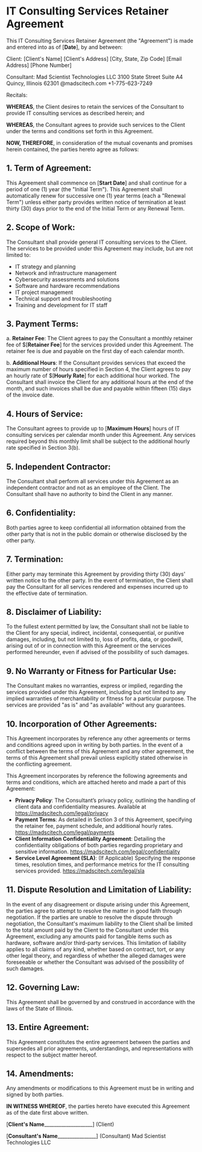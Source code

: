 # IT Consulting Services Retainer Agreement

This IT Consulting Services Retainer Agreement (the "Agreement") is made and entered into as of [__Date__], by and between:

Client:
[Client's Name]
[Client's Address]
[City, State, Zip Code]
[Email Address]
[Phone Number]

Consultant:
Mad Scientist Technologies LLC
3100 State Street
Suite A4
Quincy, Illinois 62301
@madscitech.com
+1-775-623-7249

Recitals:

**WHEREAS**, the Client desires to retain the services of the Consultant to provide IT consulting services as described herein; and

**WHEREAS**, the Consultant agrees to provide such services to the Client under the terms and conditions set forth in this Agreement.

**NOW, THEREFORE**, in consideration of the mutual covenants and promises herein contained, the parties hereto agree as follows:

## 1. Term of Agreement:

This Agreement shall commence on [__Start Date__] and shall continue for a period of one (1) year (the "Initial Term"). This Agreement shall automatically renew for successive one (1) year terms (each a "Renewal Term") unless either party provides written notice of termination at least thirty (30) days prior to the end of the Initial Term or any Renewal Term.

## 2. Scope of Work:

The Consultant shall provide general IT consulting services to the Client. The services to be provided under this Agreement may include, but are not limited to:

* IT strategy and planning
* Network and infrastructure management
* Cybersecurity assessments and solutions
* Software and hardware recommendations
* IT project management
* Technical support and troubleshooting
* Training and development for IT staff

## 3. Payment Terms:

a. **Retainer Fee**: The Client agrees to pay the Consultant a monthly retainer fee of $[__Retainer Fee__] for the services provided under this Agreement. The retainer fee is due and payable on the first day of each calendar month.

b. **Additional Hours**: If the Consultant provides services that exceed the maximum number of hours specified in Section 4, the Client agrees to pay an hourly rate of $[__Hourly Rate__] for each additional hour worked. The Consultant shall invoice the Client for any additional hours at the end of the month, and such invoices shall be due and payable within fifteen (15) days of the invoice date.

## 4. Hours of Service:

The Consultant agrees to provide up to [__Maximum Hours__] hours of IT consulting services per calendar month under this Agreement. Any services required beyond this monthly limit shall be subject to the additional hourly rate specified in Section 3(b).

## 5. Independent Contractor:

The Consultant shall perform all services under this Agreement as an independent contractor and not as an employee of the Client. The Consultant shall have no authority to bind the Client in any manner.

## 6. Confidentiality:

Both parties agree to keep confidential all information obtained from the other party that is not in the public domain or otherwise disclosed by the other party.

## 7. Termination:

Either party may terminate this Agreement by providing thirty (30) days' written notice to the other party. In the event of termination, the Client shall pay the Consultant for all services rendered and expenses incurred up to the effective date of termination.

## 8. Disclaimer of Liability:

To the fullest extent permitted by law, the Consultant shall not be liable to the Client for any special, indirect, incidental, consequential, or punitive damages, including, but not limited to, loss of profits, data, or goodwill, arising out of or in connection with this Agreement or the services performed hereunder, even if advised of the possibility of such damages.

## 9. No Warranty or Fitness for Particular Use:

The Consultant makes no warranties, express or implied, regarding the services provided under this Agreement, including but not limited to any implied warranties of merchantability or fitness for a particular purpose. The services are provided "as is" and "as available" without any guarantees.

## 10. Incorporation of Other Agreements:

This Agreement incorporates by reference any other agreements or terms and conditions agreed upon in writing by both parties. In the event of a conflict between the terms of this Agreement and any other agreement, the terms of this Agreement shall prevail unless explicitly stated otherwise in the conflicting agreement.

This Agreement incorporates by reference the following agreements and terms and conditions, which are attached hereto and made a part of this Agreement:

* **Privacy Policy**: The Consultant’s privacy policy, outlining the handling of client data and confidentiality measures. Available at https://madscitech.com/legal/privacy
* **Payment Terms**: As detailed in Section 3 of this Agreement, specifying the retainer fee, payment schedule, and additional hourly rates. https://madscitech.com/legal/payments
* **Client Information Confidentiality Agreement**: Detailing the confidentiality obligations of both parties regarding proprietary and sensitive information. https://madscitech.com/legal/confidentiality
* **Service Level Agreement (SLA)**: (If Applicable) Specifying the response times, resolution times, and performance metrics for the IT consulting services provided. https://madscitech.com/legal/sla

## 11. Dispute Resolution and Limitation of Liability:

In the event of any disagreement or dispute arising under this Agreement, the parties agree to attempt to resolve the matter in good faith through negotiation. If the parties are unable to resolve the dispute through negotiation, the Consultant's maximum liability to the Client shall be limited to the total amount paid by the Client to the Consultant under this Agreement, excluding any amounts paid for tangible items such as hardware, software and/or third-party services. This limitation of liability applies to all claims of any kind, whether based on contract, tort, or any other legal theory, and regardless of whether the alleged damages were foreseeable or whether the Consultant was advised of the possibility of such damages.

## 12. Governing Law:

This Agreement shall be governed by and construed in accordance with the laws of the State of Illinois.

## 13. Entire Agreement:

This Agreement constitutes the entire agreement between the parties and supersedes all prior agreements, understandings, and representations with respect to the subject matter hereof.

## 14. Amendments:

Any amendments or modifications to this Agreement must be in writing and signed by both parties.

**IN WITNESS WHEREOF**, the parties hereto have executed this Agreement as of the date first above written.



[__Client's Name______________________]
(Client)



[__Consultant's Name__________________]
(Consultant) Mad Scientist Technologies LLC